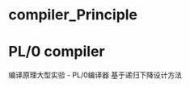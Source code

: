compiler_Principle
==================

PL/0 compiler
=================
编译原理大型实验 - PL/0编译器
基于递归下降设计方法

